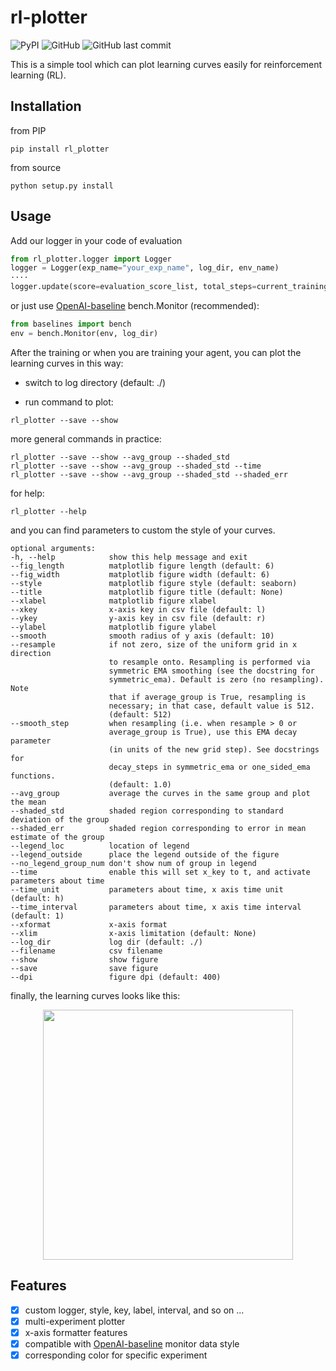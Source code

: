 # rl-plotter

![PyPI](https://img.shields.io/pypi/v/rl_plotter?style=flat-square) ![GitHub](https://img.shields.io/github/license/gxywy/rl-plotter?style=flat-square) ![GitHub last commit](https://img.shields.io/github/last-commit/gxywy/rl-plotter?style=flat-square)

 This is a simple tool which can plot learning curves easily for reinforcement learning (RL).

## Installation

from PIP

```
pip install rl_plotter
```

from source

```
python setup.py install
```

## Usage

Add our logger in your code of evaluation

```python
from rl_plotter.logger import Logger
logger = Logger(exp_name="your_exp_name", log_dir, env_name)
····
logger.update(score=evaluation_score_list, total_steps=current_training_steps)
```

or just use [OpenAI-baseline](https://github.com/openai/baselines) bench.Monitor (recommended):

```python
from baselines import bench
env = bench.Monitor(env, log_dir)
```

After the training or when you are training your agent, you can plot the learning curves in this way:

- switch to log directory (default: ./)

- run command to plot:

```
rl_plotter --save --show
```



more general commands in practice:

```
rl_plotter --save --show --avg_group --shaded_std
rl_plotter --save --show --avg_group --shaded_std --time
rl_plotter --save --show --avg_group --shaded_std --shaded_err
```



for help:

```
rl_plotter --help
```

and you can find  parameters to custom the style of your curves.

```
optional arguments:
-h, --help            show this help message and exit
--fig_length          matplotlib figure length (default: 6)
--fig_width           matplotlib figure width (default: 6)
--style               matplotlib figure style (default: seaborn)
--title               matplotlib figure title (default: None)
--xlabel              matplotlib figure xlabel
--xkey                x-axis key in csv file (default: l)
--ykey                y-axis key in csv file (default: r)
--ylabel              matplotlib figure ylabel
--smooth              smooth radius of y axis (default: 10)
--resample            if not zero, size of the uniform grid in x direction
                      to resample onto. Resampling is performed via
                      symmetric EMA smoothing (see the docstring for
                      symmetric_ema). Default is zero (no resampling). Note
                      that if average_group is True, resampling is
                      necessary; in that case, default value is 512.
                      (default: 512)
--smooth_step         when resampling (i.e. when resample > 0 or
					  average_group is True), use this EMA decay parameter
                      (in units of the new grid step). See docstrings for
                      decay_steps in symmetric_ema or one_sided_ema functions. 
                      (default: 1.0)
--avg_group           average the curves in the same group and plot the mean
--shaded_std          shaded region corresponding to standard deviation of the group
--shaded_err          shaded region corresponding to error in mean estimate of the group
--legend_loc          location of legend
--legend_outside      place the legend outside of the figure
--no_legend_group_num don't show num of group in legend
--time                enable this will set x_key to t, and activate parameters about time
--time_unit           parameters about time, x axis time unit (default: h)
--time_interval       parameters about time, x axis time interval (default: 1)
--xformat             x-axis format
--xlim                x-axis limitation (default: None)
--log_dir             log dir (default: ./)
--filename            csv filename
--show                show figure
--save                save figure
--dpi                 figure dpi (default: 400)
```



finally, the learning curves looks like this:

<div align="center"><img width="400" height="400" src="https://github.com/gxywy/rl-plotter/blob/master/imgs/figure_1.png?raw=true"/></div>

## Features

- [x] custom logger, style, key, label, interval, and so on ...
- [x] multi-experiment plotter
- [x] x-axis formatter features
- [x] compatible with [OpenAI-baseline](https://github.com/openai/baselines) monitor data style
- [x] corresponding color for specific experiment